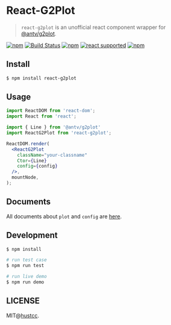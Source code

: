 # React-G2Plot


> `react-g2plot` is an unofficial react component wrapper for [@antv/g2plot](https://github.com/antvis/G2Plot). 


[![npm](https://img.shields.io/npm/v/react-g2plot.svg)](https://www.npmjs.com/package/react-g2plot)
[![Build Status](https://github.com/hustcc/react-g2plot/workflows/build/badge.svg)](https://github.com/hustcc/react-g2plot/actions)
[![npm](https://img.shields.io/npm/dm/react-g2plot.svg)](https://www.npmjs.com/package/react-g2plot)
[![react supported](https://img.shields.io/badge/React-%5E0.14.0%20%7C%7C%20%5E15.0.0%20%7C%7C%20%5E16.0.0-blue.svg)](https://github.com/hustcc/react-g2plot)
[![npm](https://img.shields.io/npm/l/react-g2plot.svg)](https://www.npmjs.com/package/react-g2plot)



## Install

```bash
$ npm install react-g2plot
``` 



## Usage

```jsx
import ReactDOM from 'react-dom';
import React from 'react';

import { Line } from '@antv/g2plot'
import ReactG2Plot from 'react-g2plot';

ReactDOM.render(
  <ReactG2Plot
    className="your-classname"
    Ctor={Line}
    config={config}
  />,
  mountNode,
);
```


## Documents

All documents about `plot` and `config` are [here](https://g2plot.antv.vision/).



## Development

```bash
$ npm install

# run test case
$ npm run test

# run live demo
$ npm run demo
```


## LICENSE

MIT@[hustcc](https://github.com/hustcc).


